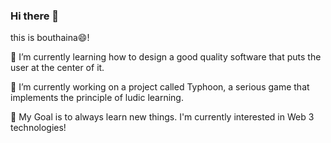 ### Hi there 👋

<!--
**bouthaina5/bouthaina5** is a ✨ _special_ ✨ repository because its `README.md` (this file) appears on your GitHub profile.

Here are some ideas to get you started:

- 🔭 I’m currently working on ...
- 🌱 I’m currently learning ...
- 👯 I’m looking to collaborate on ...
- 🤔 I’m looking for help with ...
- 💬 Ask me about ...
- 📫 How to reach me: ...
- 😄 Pronouns: ...
- ⚡ Fun fact: ...
-->
this is bouthaina😄!

🌱 I’m currently learning how to design a good quality software that puts the user at the center of it.

🔭 I’m currently working on a project called Typhoon, a serious game that implements the principle of ludic learning.

🎯 My Goal is to always learn new things. I'm currently interested in Web 3 technologies!




